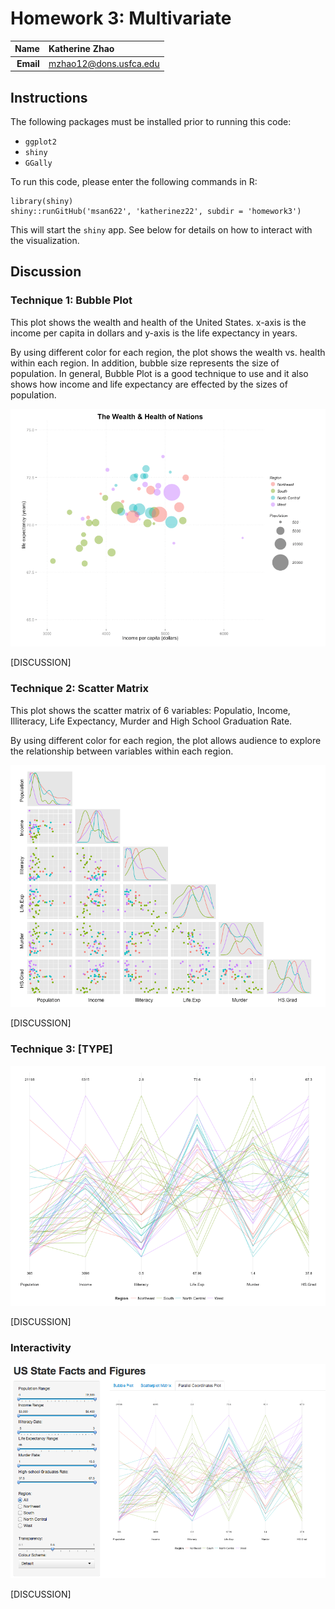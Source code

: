 Homework 3: Multivariate
==============================

| **Name**  | Katherine Zhao  |
|----------:|:-------------|
| **Email** | mzhao12@dons.usfca.edu |

## Instructions ##

The following packages must be installed prior to running this code:

- `ggplot2`
- `shiny`
- `GGally`

To run this code, please enter the following commands in R:

```
library(shiny)
shiny::runGitHub('msan622', 'katherinez22', subdir = 'homework3')
```

This will start the `shiny` app. See below for details on how to interact with the visualization.

## Discussion ##

### Technique 1: Bubble Plot ###

This plot shows the wealth and health of the United States. x-axis is the income per capita in dollars and y-axis is the life expectancy in years. 

By using different color for each region, the plot shows the wealth vs. health within each region. In addition, bubble size represents the size of population. In general, Bubble Plot is a good technique to use and it also shows how income and life expectancy are effected by the sizes of population. 

![technique1](technique1.png)

[DISCUSSION]

### Technique 2: Scatter Matrix ###

This plot shows the scatter matrix of 6 variables: Populatio, Income, Illiteracy, Life Expectancy, Murder and High School Graduation Rate. 

By using different color for each region, the plot allows audience to explore the relationship between variables within each region. 

![technique2](technique2.png)

[DISCUSSION]

### Technique 3: [TYPE] ###

![technique3](technique3.png)

[DISCUSSION]

### Interactivity ###

![screenshot](screenshot.png)

[DISCUSSION]
